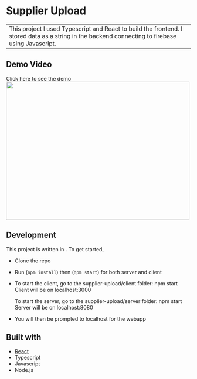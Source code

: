 # Supplier Upload
<table>
<tr>
<td>
  This project I used Typescript and React to build the frontend. I stored data as a string in the backend connecting to firebase using Javascript. 
</td>
</table>

## Demo Video
Click here to see the demo
[<img src="" width=500 height=375>](https://www.youtube.com/watch?v=WRgjL2Rb_es&feature=youtu.be)

## Development
This project is written in . To get started,
* Clone the repo
* Run (`npm install`) then (`npm start`) for both server and client
* To start the client, go to the supplier-upload/client folder:
  npm start
  Client will be on localhost:3000
  
  To start the server, go to the supplier-upload/server folder:
  npm start
  Server will be on localhost:8080
* You will then be prompted to localhost for the webapp

## Built with 

- [React](https://reactjs.org)
- Typescript
- Javascript
- Node.js




